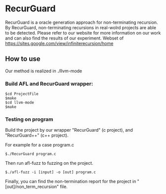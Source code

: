 # RecurGuard
RecurGuard is a oracle generation approach for non-terminating recursion. By RecurGuard, non-terminating recursions in real-wolrd projects are able to be detected. Please refer to our website for more information on our work and can also find the results of our experiment.
Webset of https://sites.google.com/view/infiniterecursion/home


## How to use
Our method is realized in ./llvm-mode

### Build AFL and RecurGuard wrapper:
```
$cd ProjectFile
$make
$cd llvm-mode
$make
```

### Testing on program

Build the project by our wrapper "RecurGuard" (c project), and "RecurGuard++" (c++ project).

For example for a case program.c
```
$./RecurGuard program.c
```
Then run afl-fuzz to fuzzing on the project.
```
$./afl-fuzz -i [input] -o [out] program.c
```
Finally, you can find the non-termination report for the project in "[out]/non_term_recursion" file.
